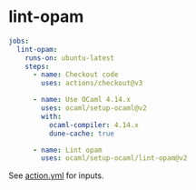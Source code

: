 # lint-opam

```yml
jobs:
  lint-opam:
    runs-on: ubuntu-latest
    steps:
      - name: Checkout code
        uses: actions/checkout@v3

      - name: Use OCaml 4.14.x
        uses: ocaml/setup-ocaml@v2
        with:
          ocaml-compiler: 4.14.x
          dune-cache: true

      - name: Lint opam
        uses: ocaml/setup-ocaml/lint-opam@v2
```

See [action.yml](./action.yml) for inputs.
